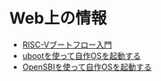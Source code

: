 # Web上の情報

- [RISC-Vブートフロー入門](https://riscv.org/wp-content/uploads/2019/12/Summit_bootflow.pdf)
- [ubootを使って自作OSを起動する](use_uboot.md)
- [OpenSBIを使って自作OSを起動する](use_opensbi.md)
